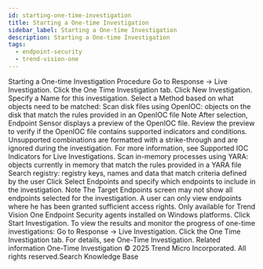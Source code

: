 ```yaml
---
id: starting-one-time-investigation
title: Starting a One-time Investigation
sidebar_label: Starting a One-time Investigation
description: Starting a One-time Investigation
tags:
  - endpoint-security
  - trend-vision-one
---
```


 Starting a One-time Investigation Procedure Go to Response → Live Investigation. Click the One Time Investigation tab. Click New Investigation. Specify a Name for this investigation. Select a Method based on what objects need to be matched: Scan disk files using OpenIOC: objects on the disk that match the rules provided in an OpenIOC file Note After selection, Endpoint Sensor displays a preview of the OpenIOC file. Review the preview to verify if the OpenIOC file contains supported indicators and conditions. Unsupported combinations are formatted with a strike-through and are ignored during the investigation. For more information, see Supported IOC Indicators for Live Investigations. Scan in-memory processes using YARA: objects currently in memory that match the rules provided in a YARA file Search registry: registry keys, names and data that match criteria defined by the user Click Select Endpoints and specify which endpoints to include in the investigation. Note The Target Endpoints screen may not show all endpoints selected for the investigation. A user can only view endpoints where he has been granted sufficient access rights. Only available for Trend Vision One Endpoint Security agents installed on Windows platforms. Click Start Investigation. To view the results and monitor the progress of one-time investigations: Go to Response → Live Investigation. Click the One Time Investigation tab. For details, see One-Time Investigation. Related information One-Time Investigation © 2025 Trend Micro Incorporated. All rights reserved.Search Knowledge Base